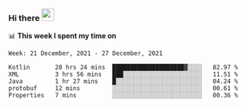 ### Hi there <a href="https://www.gautamkrishnar.com/"><img src="https://media.giphy.com/media/hvRJCLFzcasrR4ia7z/giphy.gif" width="25px"></a>

📊 **This week I spent my time on**

<!--START_SECTION:waka-->
```text
Week: 21 December, 2021 - 27 December, 2021

Kotlin       28 hrs 24 mins  ████████████████████▓░░░░   82.97 % 
XML          3 hrs 56 mins   ███░░░░░░░░░░░░░░░░░░░░░░   11.51 % 
Java         1 hr 27 mins    █░░░░░░░░░░░░░░░░░░░░░░░░   04.24 % 
protobuf     12 mins         ░░░░░░░░░░░░░░░░░░░░░░░░░   00.61 % 
Properties   7 mins          ░░░░░░░░░░░░░░░░░░░░░░░░░   00.36 % 
```
<!--END_SECTION:waka-->
